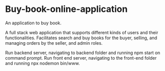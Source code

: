 # Buy-book-online-application
An application to buy book.

A full stack web application that supports different kinds of users and their functionalities.
Facilitates search and buy books for the buyer, selling, and managing orders by the seller, and admin roles.

Run backend server, navigating to backend folder and running npm start on command prompt.
Run front end server, navigating to the front-end folder and running npx nodemon bin/www.
